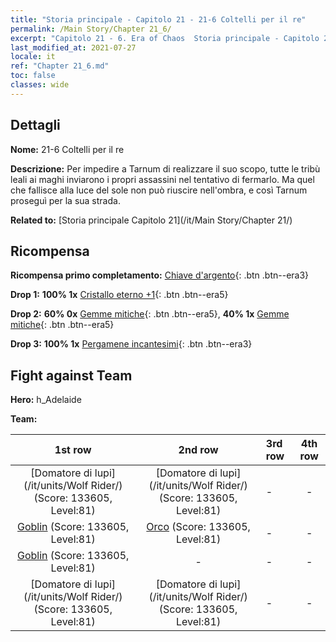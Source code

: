 ```yaml
---
title: "Storia principale - Capitolo 21 - 21-6 Coltelli per il re"
permalink: /Main Story/Chapter 21_6/
excerpt: "Capitolo 21 - 6. Era of Chaos  Storia principale - Capitolo 21_6. 21-6 Coltelli per il re"
last_modified_at: 2021-07-27
locale: it
ref: "Chapter 21_6.md"
toc: false
classes: wide
---
```


## Dettagli

 **Nome:** 21-6 Coltelli per il re

 **Descrizione:** Per impedire a Tarnum di realizzare il suo scopo, tutte le tribù leali ai maghi inviarono i propri assassini nel tentativo di fermarlo. Ma quel che fallisce alla luce del sole non può riuscire nell'ombra, e così Tarnum proseguì per la sua strada.

 **Related to:** [Storia principale Capitolo 21](/it/Main Story/Chapter 21/)

## Ricompensa

 **Ricompensa primo completamento:** [Chiave d'argento](/ItemsIT/con_693/){: .btn .btn--era3}

 **Drop 1:** **100% 1x** [Cristallo eterno +1](/ItemsIT/mat_73/){: .btn .btn--era5}

 **Drop 2:** **60% 0x** [Gemme mitiche](/ItemsIT/mat_65/){: .btn .btn--era5}, **40% 1x** [Gemme mitiche](/ItemsIT/mat_65/){: .btn .btn--era5}

 **Drop 3:** **100% 1x** [Pergamene incantesimi](/ItemsIT/con_694/){: .btn .btn--era3}


## Fight against Team
 **Hero:** h_Adelaide

 **Team:**


  | 1st row | 2nd row | 3rd row | 4th row |
  |:----:|:----:|:----|:----:|
  | [Domatore di lupi](/it/units/Wolf Rider/) (Score: 133605, Level:81)  | [Domatore di lupi](/it/units/Wolf Rider/) (Score: 133605, Level:81)  | - | - |
  | [Goblin](/it/units/Goblin/) (Score: 133605, Level:81)  | [Orco](/it/units/Orc/) (Score: 133605, Level:81)  | - | - |
  | [Goblin](/it/units/Goblin/) (Score: 133605, Level:81)  | - | - | - |
  | [Domatore di lupi](/it/units/Wolf Rider/) (Score: 133605, Level:81)  | [Domatore di lupi](/it/units/Wolf Rider/) (Score: 133605, Level:81)  | - | - |


